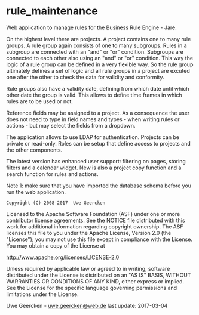rule_maintenance
================

Web application to manage rules for the Business Rule Engine - Jare.

On the highest level there are projects. A project contains one to many rule groups. A rule group again consists of one to many subgroups. Rules in a subgroup are connected with an "and" or "or" condition. Subgroups are connected to each other also using an "and" or "or" condition. This way the logic of a rule group can be defined in a very flexible way. So the rule group ultimately defines a set of logic and all rule groups in a project are excuted one after the other to check the data for validity and conformity.

Rule groups also have a validity date, defining from which date until which other date the group is valid. This allows to define time frames in which rules are to be used or not.

Reference fields may be assigned to a project. As a consequence the user does not need to type in field names and types - when writing rules or actions - but may select the fields from a dropdown.

The application allows to use LDAP for authentication. Projects can be private or read-only. Roles can be setup that define access to projects and the other components.

The latest version has enhanced user support: filtering on pages, storing filters and a calendar widget. New is also a project copy function and a search function for rules and actions.

Note 1: make sure that you have imported the database schema before you run the web application.


    Copyright (C) 2008-2017  Uwe Geercken

 Licensed to the Apache Software Foundation (ASF) under one
 or more contributor license agreements.  See the NOTICE file
 distributed with this work for additional information
 regarding copyright ownership.  The ASF licenses this file
 to you under the Apache License, Version 2.0 (the
 "License"); you may not use this file except in compliance
 with the License.  You may obtain a copy of the License at

   http://www.apache.org/licenses/LICENSE-2.0

 Unless required by applicable law or agreed to in writing,
 software distributed under the License is distributed on an
 "AS IS" BASIS, WITHOUT WARRANTIES OR CONDITIONS OF ANY
 KIND, either express or implied.  See the License for the
 specific language governing permissions and limitations
 under the License.

Uwe Geercken - uwe.geercken@web.de
last update: 2017-03-04
